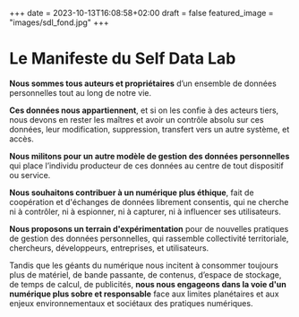 +++
date = 2023-10-13T16:08:58+02:00
draft = false
featured_image = "images/sdl_fond.jpg"
+++

# Le Manifeste du Self Data Lab

**Nous sommes tous auteurs et propriétaires** d’un ensemble de données personnelles tout au long de notre vie.

**Ces données nous appartiennent**, et si on les confie à des acteurs tiers, nous devons en rester les maîtres et avoir un contrôle absolu sur ces données, leur modification, suppression, transfert vers un autre système, et accès.

**Nous militons pour un autre modèle de gestion des données personnelles** qui place l’individu producteur de ces données au centre de tout dispositif ou service.

**Nous souhaitons contribuer à un numérique plus éthique**, fait de coopération et d'échanges de données librement consentis, qui ne cherche ni à contrôler, ni à espionner, ni à capturer, ni à influencer ses utilisateurs.

**Nous proposons un terrain d'expérimentation** pour de nouvelles pratiques de gestion des données personnelles, qui rassemble collectivité territoriale, chercheurs, développeurs, entreprises, et utilisateurs.

Tandis que les géants du numérique nous incitent à consommer toujours plus de matériel, de bande passante, de contenus, d’espace de stockage, de temps de calcul, de publicités, **nous nous engageons dans la voie d'un numérique plus sobre et responsable** face aux limites planétaires et aux enjeux environnementaux et sociétaux des pratiques numériques.
